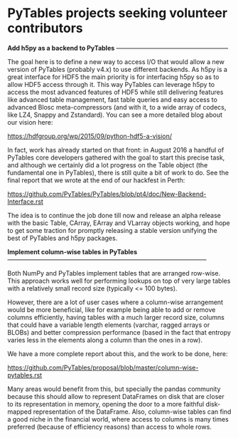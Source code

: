 PyTables projects seeking volunteer contributors 
================================================

**Add h5py as a backend to PyTables**
——————————————————

The goal here is to define a new way to access I/O that would allow a new version of PyTables (probably v4.x) to use different backends.  As h5py is a great interface for HDF5 the main priority is for interfacing h5py so as to allow HDF5 access through it.  This way PyTables can leverage h5py to access the most advanced features of HDF5 while still delivering features like advanced table management, fast table queries and easy access to advanced Blosc meta-compressors (and with it, to a wide array of codecs, like LZ4, Snappy and Zstandard).  You can see a more detailed blog about our vision here:

https://hdfgroup.org/wp/2015/09/python-hdf5-a-vision/

In fact, work has already started on that front: in August 2016 a handful of PyTables core developers gathered with the goal to start this precise task, and although we certainly did a lot progress on the Table object (the fundamental one in PyTables), there is still quite a bit of work to do.  See the final report that we wrote at the end of our hackfest in Perth:

https://github.com/PyTables/PyTables/blob/pt4/doc/New-Backend-Interface.rst

The idea is to continue the job done till now and release an alpha release with the basic Table, CArray, EArray and VLarray objects working, and hope to get some traction for promptly releasing a stable version unifying the best of PyTables and h5py packages.




**Implement column-wise tables in PyTables**
————————————————————————————————

Both NumPy and PyTables implement tables that are arranged row-wise. This approach works well for performing lookups on top of very large tables with a relatively small record size (typically <= 100 bytes).

However, there are a lot of user cases where a column-wise arrangement would be more beneficial, like for example being able to add or remove columns efficiently, having tables with a much larger record size, columns that could have a variable length elements (varchar, ragged arrays or BLOBs) and better compression performance (based in the fact that entropy varies less in the elements along a column than the ones in a row).

We have a more complete report about this, and the work to be done, here:

https://github.com/PyTables/proposal/blob/master/column-wise-pytables.rst

Many areas would benefit from this, but specially the pandas community because this should allow to represent DataFrames on disk that are closer to its representation in memory, opening the door to a more faithful disk-mapped representation of the DataFrame. Also, column-wise tables can find a good niche in the financial world, where access to columns is many times preferred (because of efficiency reasons) than access to whole rows.

